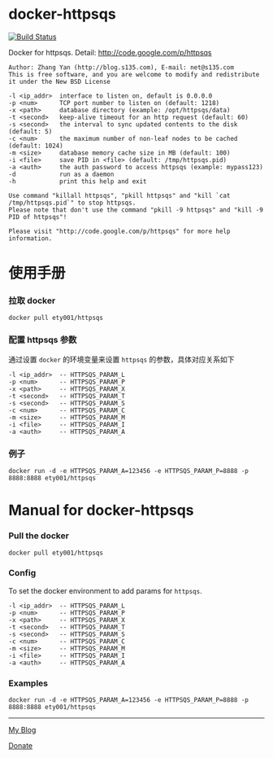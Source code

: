 # docker-httpsqs 

[![Build Status](https://travis-ci.org/ety001/docker-httpsqs.svg?branch=master)](https://travis-ci.org/ety001/docker-httpsqs)

Docker for httpsqs. Detail: <http://code.google.com/p/httpsqs>

```
Author: Zhang Yan (http://blog.s135.com), E-mail: net@s135.com
This is free software, and you are welcome to modify and redistribute it under the New BSD License

-l <ip_addr>  interface to listen on, default is 0.0.0.0
-p <num>      TCP port number to listen on (default: 1218)
-x <path>     database directory (example: /opt/httpsqs/data)
-t <second>   keep-alive timeout for an http request (default: 60)
-s <second>   the interval to sync updated contents to the disk (default: 5)
-c <num>      the maximum number of non-leaf nodes to be cached (default: 1024)
-m <size>     database memory cache size in MB (default: 100)
-i <file>     save PID in <file> (default: /tmp/httpsqs.pid)
-a <auth>     the auth password to access httpsqs (example: mypass123)
-d            run as a daemon
-h            print this help and exit

Use command "killall httpsqs", "pkill httpsqs" and "kill `cat /tmp/httpsqs.pid`" to stop httpsqs.
Please note that don't use the command "pkill -9 httpsqs" and "kill -9 PID of httpsqs"!

Please visit "http://code.google.com/p/httpsqs" for more help information.
```

# 使用手册

### 拉取 docker

```
docker pull ety001/httpsqs
```

### 配置 httpsqs 参数

通过设置 `docker` 的环境变量来设置 `httpsqs` 的参数，具体对应关系如下

```
-l <ip_addr>  -- HTTPSQS_PARAM_L
-p <num>      -- HTTPSQS_PARAM_P
-x <path>     -- HTTPSQS_PARAM_X
-t <second>   -- HTTPSQS_PARAM_T
-s <second>   -- HTTPSQS_PARAM_S
-c <num>      -- HTTPSQS_PARAM_C
-m <size>     -- HTTPSQS_PARAM_M
-i <file>     -- HTTPSQS_PARAM_I
-a <auth>     -- HTTPSQS_PARAM_A
```

### 例子

```
docker run -d -e HTTPSQS_PARAM_A=123456 -e HTTPSQS_PARAM_P=8888 -p 8888:8888 ety001/httpsqs
```

# Manual for docker-httpsqs

### Pull the docker

```
docker pull ety001/httpsqs
```

### Config

To set the docker environment to add params for `httpsqs`.

```
-l <ip_addr>  -- HTTPSQS_PARAM_L
-p <num>      -- HTTPSQS_PARAM_P
-x <path>     -- HTTPSQS_PARAM_X
-t <second>   -- HTTPSQS_PARAM_T
-s <second>   -- HTTPSQS_PARAM_S
-c <num>      -- HTTPSQS_PARAM_C
-m <size>     -- HTTPSQS_PARAM_M
-i <file>     -- HTTPSQS_PARAM_I
-a <auth>     -- HTTPSQS_PARAM_A
```

### Examples

```
docker run -d -e HTTPSQS_PARAM_A=123456 -e HTTPSQS_PARAM_P=8888 -p 8888:8888 ety001/httpsqs
```


---

[My Blog](http://www.domyself.me)

[Donate](http://www.domyself.me/donate)